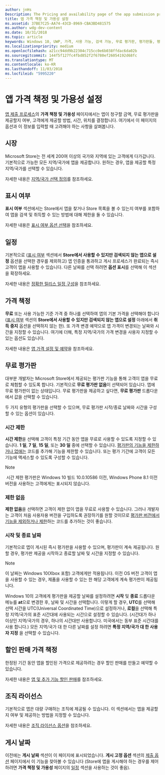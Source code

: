 ```yaml
---
author: jnHs
Description: The Pricing and availability page of the app submission process lets you determine how much your app will cost, whether you'll offer a free trial, and how, when, and where it will be available to customers.
title: 앱 가격 책정 및 가용성 설정
ms.assetid: 37BE7C25-AA74-43CD-8969-CBA3BD481575
ms.author: wdg-dev-content
ms.date: 10/31/2018
ms.topic: article
keywords: Windows 10, UWP, 가격, 사용 가능, 검색 가능, 무료 평가판, 평가판들, 평가판, 앱들, 출시 날짜
ms.localizationpriority: medium
ms.openlocfilehash: a21cc94dd9b22304c715cc0e6b038ffdac6da02b
ms.sourcegitcommit: 144f5f127fc4fbd852f2f6780ef26054192d68fc
ms.translationtype: MT
ms.contentlocale: ko-KR
ms.lasthandoff: 11/03/2018
ms.locfileid: "5995220"
---
```

# <a name="set-app-pricing-and-availability"></a>앱 가격 책정 및 가용성 설정


[앱 제출 프로세스](app-submissions.md)의 **가격 책정 및 가용성** 페이지에서는 앱이 청구할 금액, 무료 평가판을 제공할지 여부, 고객에게 제공할 방법, 시간, 위치를 결정합니다. 여기에서 이 페이지의 옵션과 이 정보를 입력할 때 고려해야 하는 사항을 살펴봅니다.


## <a name="markets"></a>시장

Microsoft Store는 전 세계 200여 이상의 국가와 지역에 있는 고객에게 다가갑니다. 기본적으로 가능한 모든 지역/국가에 앱을 제공합니다. 원하는 경우, 앱을 제공할 특정 지역/국가를 선택할 수 있습니다. 

자세한 내용은 [지역/국가 선택 정의](define-pricing-and-market-selection.md)를 참조하세요.


## <a name="visibility"></a>표시 여부

**표시 여부** 섹션에서는 Store에서 앱을 찾거나 Store 목록을 볼 수 있는지 여부를 포함하여 앱을 검색 및 취득할 수 있는 방법에 대해 제한을 둘 수 있습니다.

자세한 내용은 [표시 여부 옵션 선택](choose-visibility-options.md)을 참조하세요.


## <a name="schedule"></a>일정

기본적으로 ([표시 여부](choose-visibility-options.md#discoverability) 섹션에서 **Store에서 사용할 수 있지만 검색되지 않는 앱으로 설정** 옵션을 선택한 경우를 제외하고) 앱 인증을 통과하고 게시 프로세스가 완료되는 즉시 고객이 앱을 사용할 수 있습니다. 다른 날짜를 선택 하려면 **옵션 표시**를 선택해 이 섹션을 확장하세요. 

자세한 내용은 [정확한 릴리스 일정 구성](configure-precise-release-scheduling.md)을 참조하세요.


## <a name="pricing"></a>가격 책정

**무료** 또는 사용 가능한 기준 가격 중 하나를 선택하여 앱의 기본 가격을 선택해야 합니다([표시 여부](choose-visibility-options.md#discoverability) 섹션의 **Store에서 사용할 수 있지만 검색되지 않는 앱으로 설정** 아래에서 **취득 중지** 옵션을 선택하지 않는 한). 또 가격 변경 예약으로 앱 가격이 변경되는 날짜와 시간을 지정할 수 있습니다. 여기에 더해, 특정 지역/국가의 가격 변경을 사용자 지정할 수 있는 옵션도 있습니다. 

자세한 내용은 [앱 가격 설정 및 예약](set-and-schedule-app-pricing.md)을 참조하세요.


## <a name="free-trial"></a>무료 평가판

대부분 개발자는 Microsoft Store에서 제공되는 평가판 기능을 통해 고객이 앱을 무료로 체험할 수 있도록 합니다. 기본적으로 **무료 평가판 없음**이 선택되어 있습니다. 앱에 무료 평가판이 없는 상태입니다. 무료 평가판을 제공하고 싶다면, **무료 평가판** 드롭다운에서 값을 선택할 수 있습니다.

두 가지 유형의 평가판을 선택할 수 있으며, 무료 평가판 시작/종료 날짜와 시간을 구성할 수 있는 옵션이 있습니다.

### <a name="time-limited"></a>시간 제한

**시간 제한**을 선택해 고객이 특정 기간 동안 앱을 무료로 사용할 수 있도록 지정할 수 있습니다. **1 일**, **7 일**, **15 일**, 또는 **30 일** 중에 선택할 수 있습니다. [평가판의 기능을 제한하거나 없애는](../monetize/in-app-purchases-and-trials.md) 코드를 추가해 기능을 제한할 수 있습니다. 또는 평가 기간에 고객이 모든 기능에 액세스할 수 있도록 구성할 수 있습니다. 
> [!NOTE]
> 시간 제한 평가판은 Windows 10 빌드 10.0.10586 이전, Windows Phone 8.1 이전 버전을 사용하는 고객에게는 표시되지 않습니다.

### <a name="unlimited"></a>제한 없음

**제한 없음**을 선택하면 고객이 제한 없이 앱을 무료로 사용할 수 있습니다. 그러나 개발자는 고객이 처음 사용자용 버전을 구입하도록 권장하기를 원할 것이므로 [평가판 버전에서 기능을 제외하거나 제한](../monetize/in-app-purchases-and-trials.md)하는 코드를 추가하는 것이 좋습니다.

### <a name="start-and-end-dates"></a>시작 및 종료 날짜

기본적으로 앱이 게시된 즉시 평가판을 사용할 수 있으며, 평가판이 계속 제공됩니다. 원할 경우, 평가판 제공을 시작하고 종료할 날짜 및 시간을 지정할 수 있습니다. 

>[!NOTE]
> 이 날짜는 Windows 10(Xbox 포함) 고객에게만 적용됩니다. 이전 OS 버전 고객이 앱을 사용할 수 있는 경우, 제품을 사용할 수 있는 한 해당 고객에게 계속 평가판이 제공됩니다. 

Windows 10의 고객에게 평가판을 제공할 날짜를 설정하려면 **시작** 및 **종료** 드롭다운 메뉴를 **at**으로 변경한 후, 날짜 및 시간을 선택합니다. 이렇게 할 경우, **UTC**를 선택해 선택 시간을 UTC(Universal Coordinated Time)으로 설정하거나, **로컬**을 선택해 특정 지역/국가의 표준 시간대에 사용되는 시간으로 설정할 수 있습니다. (시간대가 하나 이상인 지역/국가의 경우, 하나의 시간대만 사용합니다. 미국에서는 동부 표준 시간대를 사용 합니다.) 모든 지역/국가 대 한 다른 날짜를 설정 하려면 **특정 지역/국가 대 한 사용자 지정** 을 선택할 수 있습니다.


## <a name="sale-pricing"></a>할인 판매 가격 책정

한정된 기간 동안 앱을 할인된 가격으로 제공하려는 경우 할인 판매를 만들고 예약할 수 있습니다.

자세한 내용은 [앱 및 추가 기능 할인 판매](put-apps-and-add-ons-on-sale.md)를 참조하세요.


## <a name="organizational-licensing"></a>조직 라이선스

기본적으로 앱은 대량 구매하는 조직에 제공될 수 있습니다. 이 섹션에서는 앱을 제공할지 여부 및 제공하는 방법을 지정할 수 있습니다.

자세한 내용은 [조직 라이선스 옵션](organizational-licensing.md)을 참조하세요.


## <a name="publish-date"></a>게시 날짜

이전에는 **게시 날짜** 섹션이 이 페이지에 표시되었습니다. **게시 고정 옵션** 섹션의 [제출 옵션](manage-submission-options.md) 페이지에서 이 기능을 찾아볼 수 있습니다 (Store에 앱을 게시해야 하는 경우를 제어하려면 **가격 책정 및 가용성** 페이지의 [일정](configure-precise-release-scheduling.md) 섹션을 사용하는 것이 좋음).


